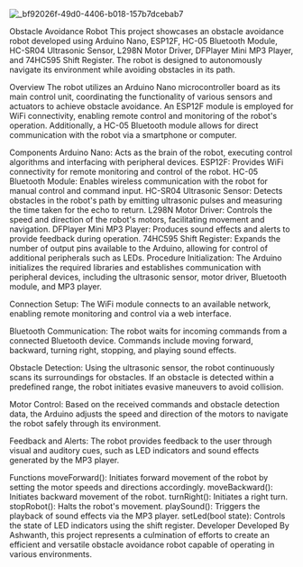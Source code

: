 ![_bf92026f-49d0-4406-b018-157b7dcebab7](https://github.com/Ashwanth-Circuit-surge/Obstacle-Avoidance-Robot-with-OpenCV/assets/157686695/590d1b8d-e6ee-4bd1-a3b7-9634302aa33a)


Obstacle Avoidance Robot
This project showcases an obstacle avoidance robot developed using Arduino Nano, ESP12F, HC-05 Bluetooth Module, HC-SR04 Ultrasonic Sensor, L298N Motor Driver, DFPlayer Mini MP3 Player, and 74HC595 Shift Register. The robot is designed to autonomously navigate its environment while avoiding obstacles in its path.

Overview
The robot utilizes an Arduino Nano microcontroller board as its main control unit, coordinating the functionality of various sensors and actuators to achieve obstacle avoidance. An ESP12F module is employed for WiFi connectivity, enabling remote control and monitoring of the robot's operation. Additionally, a HC-05 Bluetooth module allows for direct communication with the robot via a smartphone or computer.

Components
Arduino Nano: Acts as the brain of the robot, executing control algorithms and interfacing with peripheral devices.
ESP12F: Provides WiFi connectivity for remote monitoring and control of the robot.
HC-05 Bluetooth Module: Enables wireless communication with the robot for manual control and command input.
HC-SR04 Ultrasonic Sensor: Detects obstacles in the robot's path by emitting ultrasonic pulses and measuring the time taken for the echo to return.
L298N Motor Driver: Controls the speed and direction of the robot's motors, facilitating movement and navigation.
DFPlayer Mini MP3 Player: Produces sound effects and alerts to provide feedback during operation.
74HC595 Shift Register: Expands the number of output pins available to the Arduino, allowing for control of additional peripherals such as LEDs.
Procedure
Initialization: The Arduino initializes the required libraries and establishes communication with peripheral devices, including the ultrasonic sensor, motor driver, Bluetooth module, and MP3 player.

Connection Setup: The WiFi module connects to an available network, enabling remote monitoring and control via a web interface.

Bluetooth Communication: The robot waits for incoming commands from a connected Bluetooth device. Commands include moving forward, backward, turning right, stopping, and playing sound effects.

Obstacle Detection: Using the ultrasonic sensor, the robot continuously scans its surroundings for obstacles. If an obstacle is detected within a predefined range, the robot initiates evasive maneuvers to avoid collision.

Motor Control: Based on the received commands and obstacle detection data, the Arduino adjusts the speed and direction of the motors to navigate the robot safely through its environment.

Feedback and Alerts: The robot provides feedback to the user through visual and auditory cues, such as LED indicators and sound effects generated by the MP3 player.

Functions
moveForward(): Initiates forward movement of the robot by setting the motor speeds and directions accordingly.
moveBackward(): Initiates backward movement of the robot.
turnRight(): Initiates a right turn.
stopRobot(): Halts the robot's movement.
playSound(): Triggers the playback of sound effects via the MP3 player.
setLed(bool state): Controls the state of LED indicators using the shift register.
Developer
Developed By Ashwanth, this project represents a culmination of efforts to create an efficient and versatile obstacle avoidance robot capable of operating in various environments.
